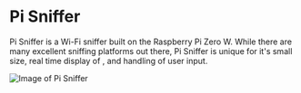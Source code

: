 # Pi Sniffer

Pi Sniffer is a Wi-Fi sniffer built on the Raspberry Pi Zero W. While there are many excellent sniffing platforms out there, Pi Sniffer is unique for it's small size, real time display of , and handling of user input.

![Image of Pi Sniffer](https://github.com/tenable/pi_sniffer/tree/master/images/overview.jpg)
